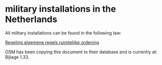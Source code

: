 # military installations in the Netherlands

All military installations can be found in the following law:

[Regeling algemene regels ruimtelijke ordening](https://wetten.overheid.nl/BWBR0031018/2021-07-01)

OSM has been copying this document to their database and is currently at: Bijlage 1.33.
